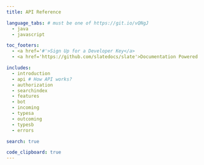 ```yaml
---
title: API Reference

language_tabs: # must be one of https://git.io/vQNgJ
  - java
  - javascript

toc_footers:
  - <a href='#'>Sign Up for a Developer Key</a>
  - <a href='https://github.com/slatedocs/slate'>Documentation Powered by Slate</a>

includes:
  - introduction
  - api # How API works?
  - authorization
  - searchindex
  - features
  - bot
  - incoming
  - typesa
  - outcoming
  - typesb
  - errors

search: true

code_clipboard: true
---
```


